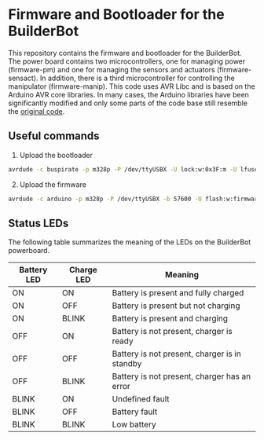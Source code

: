 Firmware and Bootloader for the BuilderBot
==============

This repository contains the firmware and bootloader for the BuilderBot. The power board contains two microcontrollers, one for managing power (firmware-pm) and one for managing the sensors and actuators (firmware-sensact). In addition, there is a third microcontroller for controlling the manipulator (firmware-manip). This code uses AVR Libc and is based on the Arduino AVR core libraries. In many cases, the Arduino libraries have been significantly modified and only some parts of the code base still resemble the [original code](https://github.com/arduino/ArduinoCore-avr).

## Useful commands
1. Upload the bootloader
```bash
avrdude -c buspirate -p m328p -P /dev/ttyUSBX -U lock:w:0x3F:m -U lfuse:w:0xFF:m -U hfuse:w:0xDE:m -U efuse:w:0x05:m -U flash:w:optiboot_atmega328.hex -U lock:w:0x0F:m
```

2. Upload the firmware
```bash
avrdude -c arduino -p m328p -P /dev/ttyUSBX -b 57600 -U flash:w:firmware.hex
```

## Status LEDs

The following table summarizes the meaning of the LEDs on the BuilderBot powerboard.

| Battery LED | Charge LED | Meaning |
|-------------|------------|---------|
| ON          | ON         | Battery is present and fully charged |
| ON          | OFF        | Battery is present but not charging |
| ON          | BLINK      | Battery is present and charging |
| OFF         | ON         | Battery is not present, charger is ready  |
| OFF         | OFF        | Battery is not present, charger is in standby |
| OFF         | BLINK      | Battery is not present, charger has an error |
| BLINK       | ON         | Undefined fault |
| BLINK       | OFF        | Battery fault |
| BLINK       | BLINK      | Low battery |
